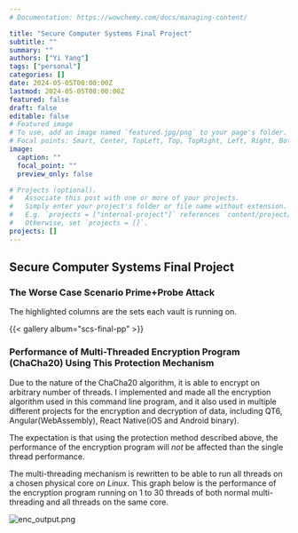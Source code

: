 ```yaml
---
# Documentation: https://wowchemy.com/docs/managing-content/

title: "Secure Computer Systems Final Project"
subtitle: ""
summary: ""
authors: ["Yi Yang"]
tags: ["personal"]
categories: []
date: 2024-05-05T00:00:00Z
lastmod: 2024-05-05T08:00:00Z
featured: false
draft: false
editable: false
# Featured image
# To use, add an image named `featured.jpg/png` to your page's folder.
# Focal points: Smart, Center, TopLeft, Top, TopRight, Left, Right, BottomLeft, Bottom, BottomRight.
image:
  caption: ""
  focal_point: ""
  preview_only: false

# Projects (optional).
#   Associate this post with one or more of your projects.
#   Simply enter your project's folder or file name without extension.
#   E.g. `projects = ["internal-project"]` references `content/project/deep-learning/index.md`.
#   Otherwise, set `projects = []`.
projects: []
---
```

## Secure Computer Systems Final Project
### The Worse Case Scenario Prime+Probe Attack
The highlighted columns are the sets each vault is running on. 

[//]: # (![output1.png]&#40;/staticfiles/scs-final/output1.png "1 vault running on 1 core."&#41;)

[//]: # (![output2.png]&#40;/staticfiles/scs-final/output2.png "2 vaults running on 1 core."&#41;)

[//]: # (![output3.png]&#40;/staticfiles/scs-final/output3.png "3 vaults running on 1 core."&#41;)

[//]: # (![output4.png]&#40;/staticfiles/scs-final/output4.png "4 vaults running on 1 core."&#41;)

[//]: # (![output5.png]&#40;/staticfiles/scs-final/output5.png "5 vaults running on 1 core."&#41;)

[//]: # (![output6.png]&#40;/staticfiles/scs-final/output6.png "6 vaults running on 1 core."&#41;)

[//]: # (![output7.png]&#40;/staticfiles/scs-final/output7.png "7 vaults running on 1 core."&#41;)

[//]: # (![output8.png]&#40;/staticfiles/scs-final/output8.png "8 vaults running on 1 core."&#41;)

[//]: # (![output9.png]&#40;/staticfiles/scs-final/output9.png "9 vaults running on 1 core."&#41;)

[//]: # (![output10.png]&#40;/staticfiles/scs-final/output10.png "10 vaults running on 1 core."&#41;)

{{< gallery album="scs-final-pp" >}}


### Performance of Multi-Threaded Encryption Program (ChaCha20) Using This Protection Mechanism
Due to the nature of the ChaCha20 algorithm, it is able to encrypt on arbitrary number of threads. 
I implemented and made all the encryption algorithm used in this command line program, and it also used in multiple 
different projects for the encryption and decryption of data, including QT6, Angular(WebAssembly), React Native(iOS and Android binary).   

The expectation is that using the protection method described above, the performance of the encryption program will *not* 
be affected than the single thread performance. 

The multi-threading mechanism is rewritten to be able to run all threads on a chosen physical core *on Linux*. 
This graph below is the performance of the encryption program running on 1 to 30 threads of both normal multi-threading 
and all threads on the same core. 

![enc_output.png](/staticfiles/scs-final/enc_output.png)
